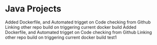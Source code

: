 # Java Projects
Added Dockerfile, and Automated trigget on Code checking from Github
Linking other repo build on triggering current docker build
Added Dockerfile, and Automated trigget on Code checking from Github
Linking other repo build on triggering current docker build
test1

